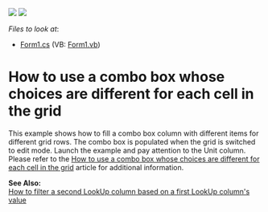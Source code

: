 <!-- default badges list -->
[![](https://img.shields.io/badge/Open_in_DevExpress_Support_Center-FF7200?style=flat-square&logo=DevExpress&logoColor=white)](https://supportcenter.devexpress.com/ticket/details/E737)
[![](https://img.shields.io/badge/📖_How_to_use_DevExpress_Examples-e9f6fc?style=flat-square)](https://docs.devexpress.com/GeneralInformation/403183)
<!-- default badges end -->
<!-- default file list -->
*Files to look at*:

* [Form1.cs](./CS/Form1.cs) (VB: [Form1.vb](./VB/Form1.vb))
<!-- default file list end -->
# How to use a combo box whose choices are different for each cell in the grid


<p>This example shows how to fill a combo box column with different items for different grid rows. The combo box is populated when the grid is switched to edit mode. Launch the example and pay attention to the Unit column. Please refer to the <a href="https://www.devexpress.com/Support/Center/p/A122">How to use a combo box whose choices are different for each cell in the grid</a> article for additional information.</p><p><strong>See Also:</strong><br />
<a href="https://www.devexpress.com/Support/Center/p/E898">How to filter a second LookUp column based on a first LookUp column's value</a></p>

<br/>


